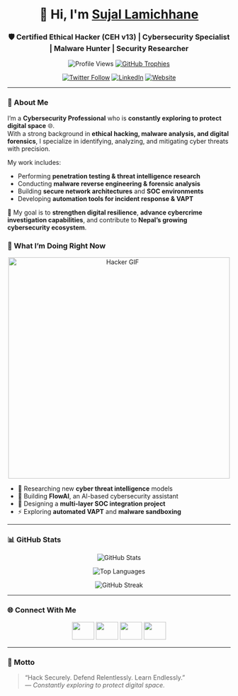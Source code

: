 <h1 align="center">👋 Hi, I'm <a href="https://sujallamichhane.com.np/">Sujal Lamichhane</a></h1>
<h3 align="center">🛡️ Certified Ethical Hacker (CEH v13) | Cybersecurity Specialist | Malware Hunter | Security Researcher</h3>

<p align="center">
  <img src="https://komarev.com/ghpvc/?username=sujallamichhane18&label=Profile%20Views&color=0e75b6&style=flat" alt="Profile Views" />
  <a href="https://github.com/ryo-ma/github-profile-trophy"><img src="https://github-profile-trophy.vercel.app/?username=sujallamichhane18&theme=darkhub&margin-w=10&margin-h=10&row=1" alt="GitHub Trophies" /></a>
</p>

<p align="center">
  <a href="https://twitter.com/sujalsixnine" target="blank"><img src="https://img.shields.io/twitter/follow/sujalsixnine?logo=twitter&style=for-the-badge" alt="Twitter Follow" /></a>
  <a href="https://linkedin.com/in/sujallamichhane" target="blank"><img src="https://img.shields.io/badge/LinkedIn-Connect-blue?style=for-the-badge&logo=linkedin" alt="LinkedIn" /></a>
  <a href="https://sujallamichhane.com.np/" target="blank"><img src="https://img.shields.io/badge/Website-Visit-lightgrey?style=for-the-badge&logo=google-chrome" alt="Website" /></a>
</p>

---

### 🧠 About Me

I’m a **Cybersecurity Professional** who is **constantly exploring to protect digital space** 🌐.  
With a strong background in **ethical hacking, malware analysis, and digital forensics**, I specialize in identifying, analyzing, and mitigating cyber threats with precision.

My work includes:
- Performing **penetration testing & threat intelligence research**  
- Conducting **malware reverse engineering & forensic analysis**  
- Building **secure network architectures** and **SOC environments**  
- Developing **automation tools for incident response & VAPT**

🎯 My goal is to **strengthen digital resilience**, **advance cybercrime investigation capabilities**, and contribute to **Nepal’s growing cybersecurity ecosystem**.



### 🔭 What I’m Doing Right Now

<p align="center">
  <img src="https://media.giphy.com/media/juua9i2c2fA0AIp2iq/giphy.gif" alt="Hacker GIF" width="500"/>
</p>

- 🧠 Researching new **cyber threat intelligence** models  
- 🧩 Building **FlowAI**, an AI-based cybersecurity assistant  
- 🧱 Designing a **multi-layer SOC integration project**  
- ⚡ Exploring **automated VAPT** and **malware sandboxing**

---

### 📊 GitHub Stats

<p align="center">
  <img src="https://github-readme-stats.vercel.app/api?username=sujallamichhane18&show_icons=true&theme=tokyonight&count_private=true" alt="GitHub Stats" />
</p>

<p align="center">
  <img src="https://github-readme-stats.vercel.app/api/top-langs/?username=sujallamichhane18&layout=compact&theme=tokyonight" alt="Top Languages" />
</p>

<p align="center">
  <img src="https://github-readme-streak-stats.herokuapp.com?user=sujallamichhane18&theme=tokyonight&date_format=M%20j%5B%2C%20Y%5D" alt="GitHub Streak" />
</p>

---

### 🌐 Connect With Me

<p align="center">
  <a href="https://twitter.com/sujalsixnine" target="blank"><img src="https://raw.githubusercontent.com/rahuldkjain/github-profile-readme-generator/master/src/images/icons/Social/twitter.svg" height="40" width="50" /></a>
  <a href="https://linkedin.com/in/sujallamichhane" target="blank"><img src="https://raw.githubusercontent.com/rahuldkjain/github-profile-readme-generator/master/src/images/icons/Social/linked-in-alt.svg" height="40" width="50" /></a>
  <a href="https://fb.com/sujallamichhane" target="blank"><img src="https://raw.githubusercontent.com/rahuldkjain/github-profile-readme-generator/master/src/images/icons/Social/facebook.svg" height="40" width="50" /></a>
  <a href="https://instagram.com/sujallamichhane_" target="blank"><img src="https://raw.githubusercontent.com/rahuldkjain/github-profile-readme-generator/master/src/images/icons/Social/instagram.svg" height="40" width="50" /></a>
</p>

---

### 💬 Motto
> “Hack Securely. Defend Relentlessly. Learn Endlessly.”  
> — *Constantly exploring to protect digital space.*
